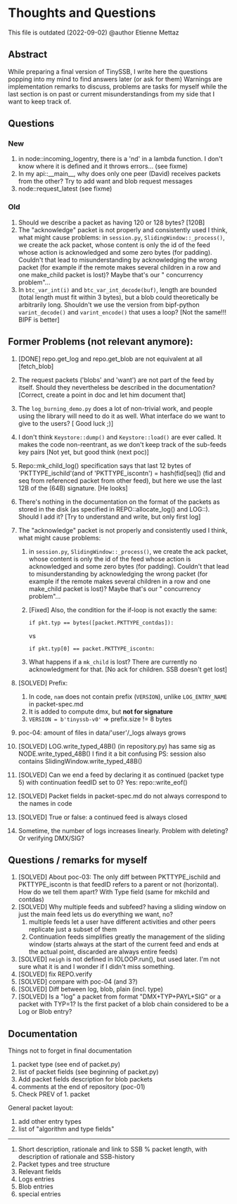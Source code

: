 # Thoughts and Questions
This file is outdated (2022-09-02)
@author Etienne Mettaz

## Abstract

While preparing a final version of TinySSB, I write here the questions popping
into my mind to find answers later (or ask for them)
Warnings are implementation remarks to discuss, problems are tasks for myself
while the last section is on past or current misunderstandings from my side that
I want to keep track of.

## Questions

### New

1. in node::incoming_logentry, there is a 'nd' in a lambda function. I don't
   know where it is defined and it throws errors... (see fixme)
2. In my api::\_\_main__, why does only one peer (David) receives packets from the
   other? Try to add want and blob request messages
3. node::request_latest (see fixme)

### Old

1. Should we describe a packet as having 120 or 128 bytes?
   [120B]
2. The "acknowledge" packet is not properly and consistently used I think, what
   might cause problems: in `session.py`, `SlidingWindow::_process()`, we create
   the ack packet, whose content is only the id of the feed whose action is
   acknowledged and some zero bytes (for padding). Couldn't that lead to
   misunderstanding by acknowledging the wrong packet (for example if the remote
   makes several children in a row and one make_child packet is lost)? Maybe
   that's our " concurrency problem"...
3. In `btc_var_int(i)` and `btc_var_int_decode(buf)`, length are bounded (total
   length must fit within 3 bytes), but a blob could theoretically be
   arbitrarily long. Shouldn't we use the version from bipf-python
   `varint_decode()` and `varint_encode()` that uses a loop?
   [Not the same!!! BIPF is better]

## Former Problems (not relevant anymore):

1. [DONE] repo.get_log and repo.get_blob are not equivalent at all [fetch_blob]
2. The request packets ('blobs' and 'want') are not part of the feed by itself.
   Should they nevertheless be described in the documentation?
   [Correct, create a point in doc and let him document that]
3. The `log_burning_demo.py` does a lot of non-trivial work, and people using
   the library will need to do it as well. What interface do we want to give to
   the users? [ Good luck ;)]
4. I don't think `Keystore::dump()` and `Keystore::load()` are ever called. It
   makes the code non-reentrant, as we don't keep track of the sub-feeds key
   pairs
   [Not yet, but good think (next poc)]
5. Repo::mk_child_log() specification says that last 12 bytes of
   'PKTTYPE_ischild'(and of 'PKTTYPE_iscontn') = hash(fid[seq]) (fid and seq
   from referenced packet from other feed), but here we use the last 12B of the
   (64B) signature. [He looks]
6. There's nothing in the documentation on the format of the packets as stored
   in the disk (as specified in REPO::allocate_log() and LOG::). Should I add
   it? [Try to understand and write, but only first log]
7. The "acknowledge" packet is not properly and consistently used I think, what
   might cause problems:
    1. in `session.py`, `SlidingWindow::_process()`, we create the ack packet,
       whose content is only the id of the feed whose action is acknowledged and
       some zero bytes (for padding). Couldn't that lead to misunderstanding by
       acknowledging the wrong packet (for example if the remote makes several
       children in a row and one make_child packet is lost)? Maybe that's our "
       concurrency problem"...
    2. [Fixed] Also, the condition for the if-loop is not exactly the same:

       ```if pkt.typ == bytes([packet.PKTTYPE_contdas]):```

       vs

       ```if pkt.typ[0] == packet.PKTTYPE_iscontn:```
    3. What happens if a `mk_child` is lost? There are currently no
       acknowledgment for that.
       [No ack for children. SSB doesn't get lost]
8. [SOLVED] Prefix:
    1. In code, `nam` does not contain prefix (`VERSION`),
       unlike `LOG_ENTRY_NAME` in packet-spec.md
    2. It is added to compute dmx, but **not for signature**
    3. `VERSION = b'tinyssb-v0'` => prefix.size != 8 bytes
9. poc-04: amount of files in data/'user'/_logs always grows
10. [SOLVED] LOG.write_typed_48B() (in repository.py) has same sig as
    NODE.write_typed_48B()
    I find it a bit confusing PS: session also contains
    SlidingWindow.write_typed_48B()
11. [SOLVED] Can we end a feed by declaring it as continued (packet type 5) with
    continuation feedID set to 0?
    Yes: repo::write_eof()

12. [SOLVED] Packet fields in packet-spec.md do not always correspond to the
    names in code
13. [SOLVED] True or false: a continued feed is always closed
14. Sometime, the number of logs increases linearly. Problem with deleting? Or
    verifying DMX/SIG?

## Questions / remarks for myself

1. [SOLVED] About poc-03: The only diff between PKTTYPE_ischild and
   PKTTYPE_iscontn is
   that feedID refers to a parent or not (horizontal). How do we tell them
   apart? With Type field
   (same for mkchild and contdas)
2. [SOLVED] Why multiple feeds and subfeed? having a sliding window on just the
   main feed
   lets us do everything we want, no?
    1. multiple feeds let a user have different activities and other peers
       replicate just a subset of them
    2. Continuation feeds simplifies greatly the management of the sliding
       window
       (starts always at the start of the current feed and ends at the actual
       point, discarded are always entire feeds)
3. [SOLVED] `neigh` is not defined in IOLOOP.run(), but used later. I'm not sure
   what it
   is and I wonder if I didn't miss something.
4. [SOLVED] fix REPO.verify
5. [SOLVED] compare with poc-04 (and 3?)
6. [SOLVED] Diff between log, blob, plain (incl. type)
7. [SOLVED] Is a "log" a packet from format "DMX+TYP+PAYL+SIG" or a packet with
   TYP=1? Is
   the first packet of a blob chain considered to be a Log or Blob entry?

## Documentation

Things not to forget in final documentation

1. packet type (see end of packet.py)
2. list of packet fields (see beginning of packet.py)
3. Add packet fields description for blob packets
4. comments at the end of repository (poc-01)
5. Check PREV of 1. packet

General packet layout:

1. add other entry types
2. list of "algorithm and type fields"

___

1. Short description, rationale and link to SSB % packet length, with
   description of rationale and SSB-history
2. Packet types and tree structure
3. Relevant fields
4. Logs entries
5. Blob entries
6. special entries
